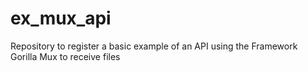 # ex_mux_api
Repository to register a basic example of an API using the Framework Gorilla Mux to receive files
